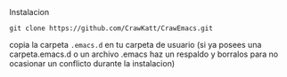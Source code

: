 <div align="center>"
# CrawEmacs
Configuración de Emacs para Rust

# Instalacion
```
git clone https://github.com/CrawKatt/CrawEmacs.git
```
copia la carpeta `.emacs.d` en tu carpeta de usuario (si ya posees una carpeta.emacs.d o un archivo .emacs haz un respaldo y borralos para no ocasionar un conflicto durante la instalacion)
